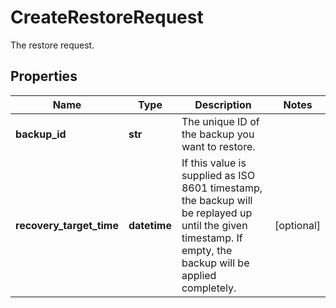 # CreateRestoreRequest

The restore request.
## Properties
| Name | Type | Description | Notes |
| ------------ | ------------- | ------------- | ------------- |
| **backup_id** | **str** | The unique ID of the backup you want to restore. |  |
| **recovery_target_time** | **datetime** | If this value is supplied as ISO 8601 timestamp, the backup will be replayed up until the given timestamp. If empty, the backup will be applied completely.  | [optional]  |


